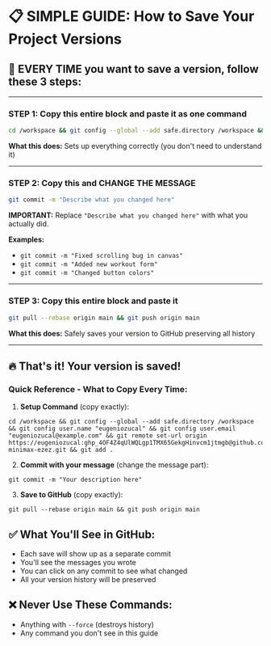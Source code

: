 # 📋 SIMPLE GUIDE: How to Save Your Project Versions

## 🎯 **EVERY TIME you want to save a version, follow these 3 steps:**

---

### **STEP 1: Copy this entire block and paste it as one command**

```bash
cd /workspace && git config --global --add safe.directory /workspace && git config user.name "eugeniozucal" && git config user.email "eugeniozucal@example.com" && git remote set-url origin https://eugeniozucal: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@github.com/eugeniozucal/aigym-minimax-ezez.git && git add .
```

**What this does:** Sets up everything correctly (you don't need to understand it)

---

### **STEP 2: Copy this and CHANGE THE MESSAGE**

```bash
git commit -m "Describe what you changed here"
```

**IMPORTANT:** Replace `"Describe what you changed here"` with what you actually did.

**Examples:**
- `git commit -m "Fixed scrolling bug in canvas"`
- `git commit -m "Added new workout form"`
- `git commit -m "Changed button colors"`

---

### **STEP 3: Copy this entire block and paste it**

```bash
git pull --rebase origin main && git push origin main
```

**What this does:** Safely saves your version to GitHub preserving all history

---

## 🔥 **That's it! Your version is saved!**

### **Quick Reference - What to Copy Every Time:**

1. **Setup Command** (copy exactly):
```
cd /workspace && git config --global --add safe.directory /workspace && git config user.name "eugeniozucal" && git config user.email "eugeniozucal@example.com" && git remote set-url origin https://eugeniozucal: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@github.com/eugeniozucal/aigym-minimax-ezez.git && git add .
```

2. **Commit with your message** (change the message part):
```
git commit -m "Your description here"
```

3. **Save to GitHub** (copy exactly):
```
git pull --rebase origin main && git push origin main
```

## ✅ **What You'll See in GitHub:**
- Each save will show up as a separate commit
- You'll see the messages you wrote
- You can click on any commit to see what changed
- All your version history will be preserved

## ❌ **Never Use These Commands:**
- Anything with `--force` (destroys history)
- Any command you don't see in this guide